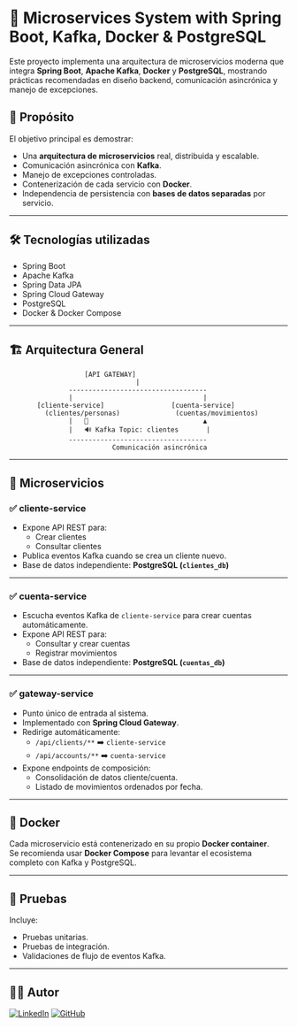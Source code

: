 # 🧩 Microservices System with Spring Boot, Kafka, Docker & PostgreSQL

Este proyecto implementa una arquitectura de microservicios moderna que integra **Spring Boot**, **Apache Kafka**, **Docker** y **PostgreSQL**, mostrando prácticas recomendadas en diseño backend, comunicación asincrónica y manejo de excepciones.

## 🎯 Propósito

El objetivo principal es demostrar:

- Una **arquitectura de microservicios** real, distribuida y escalable.
- Comunicación asincrónica con **Kafka**.
- Manejo de excepciones controladas.
- Contenerización de cada servicio con **Docker**.
- Independencia de persistencia con **bases de datos separadas** por servicio.

---

## 🛠️ Tecnologías utilizadas

- Spring Boot
- Apache Kafka
- Spring Data JPA
- Spring Cloud Gateway
- PostgreSQL
- Docker & Docker Compose

---

## 🏗️ Arquitectura General

```
                   [API GATEWAY] 
                                |
               -----------------------------------
               |                                 |
       [cliente-service]                 [cuenta-service]
         (clientes/personas)              (cuentas/movimientos)
               |   🔽                             ▲
               |   🔊 Kafka Topic: clientes       |
               -----------------------------------
                          Comunicación asincrónica
```

---

## 🧩 Microservicios

### ✅ cliente-service
- Expone API REST para:
  - Crear clientes
  - Consultar clientes
- Publica eventos Kafka cuando se crea un cliente nuevo.
- Base de datos independiente: **PostgreSQL (`clientes_db`)**

---

### ✅ cuenta-service
- Escucha eventos Kafka de `cliente-service` para crear cuentas automáticamente.
- Expone API REST para:
  - Consultar y crear cuentas
  - Registrar movimientos
- Base de datos independiente: **PostgreSQL (`cuentas_db`)**

---

### ✅ gateway-service
- Punto único de entrada al sistema.
- Implementado con **Spring Cloud Gateway**.
- Redirige automáticamente:
  - `/api/clients/**` ➡️ `cliente-service`
  - `/api/accounts/**` ➡️ `cuenta-service`
- Expone endpoints de composición:
  - Consolidación de datos cliente/cuenta.
  - Listado de movimientos ordenados por fecha.

---

## 🐳 Docker

Cada microservicio está contenerizado en su propio **Docker container**.  
Se recomienda usar **Docker Compose** para levantar el ecosistema completo con Kafka y PostgreSQL.

---

## 🧪 Pruebas

Incluye:
- Pruebas unitarias.
- Pruebas de integración.
- Validaciones de flujo de eventos Kafka.

---

## 👨‍💻 Autor
[![LinkedIn](https://img.shields.io/badge/LinkedIn-André%20Llumiquinga-blue?style=flat&logo=linkedin)](https://www.linkedin.com/in/andre-llc/)
[![GitHub](https://img.shields.io/badge/GitHub-André%20Llumiquinga-black?style=flat&logo=github)](https://github.com/andrefernandoec2608)
